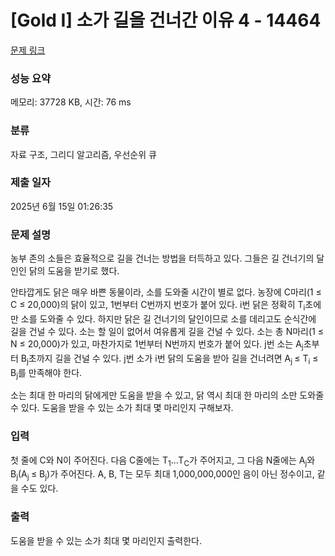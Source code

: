 # [Gold I] 소가 길을 건너간 이유 4 - 14464 

[문제 링크](https://www.acmicpc.net/problem/14464) 

### 성능 요약

메모리: 37728 KB, 시간: 76 ms

### 분류

자료 구조, 그리디 알고리즘, 우선순위 큐

### 제출 일자

2025년 6월 15일 01:26:35

### 문제 설명

<p>농부 존의 소들은 효율적으로 길을 건너는 방법을 터득하고 있다. 그들은 길 건너기의 달인인 닭의 도움을 받기로 했다.</p>

<p>안타깝게도 닭은 매우 바쁜 동물이라, 소를 도와줄 시간이 별로 없다. 농장에 C마리(1 ≤ C ≤ 20,000)의 닭이 있고, 1번부터 C번까지 번호가 붙어 있다. i번 닭은 정확히 T<sub>i</sub>초에만 소를 도와줄 수 있다. 하지만 닭은 길 건너기의 달인이므로 소를 데리고도 순식간에 길을 건널 수 있다. 소는 할 일이 없어서 여유롭게 길을 건널 수 있다. 소는 총 N마리(1 ≤ N ≤ 20,000)가 있고, 마찬가지로 1번부터 N번까지 번호가 붙어 있다. j번 소는 A<sub>j</sub>초부터 B<sub>j</sub>초까지 길을 건널 수 있다. j번 소가 i번 닭의 도움을 받아 길을 건너려면  A<sub>j </sub>≤ T<sub>i</sub> ≤ B<sub>j</sub>를 만족해야 한다.</p>

<p>소는 최대 한 마리의 닭에게만 도움을 받을 수 있고, 닭 역시 최대 한 마리의 소만 도와줄 수 있다. 도움을 받을 수 있는 소가 최대 몇 마리인지 구해보자.</p>

### 입력 

 <p>첫 줄에 C와 N이 주어진다. 다음 C줄에는 T<sub>1</sub>…T<sub>C</sub>가 주어지고, 그 다음 N줄에는 A<sub>j</sub>와 B<sub>j</sub>(A<sub>j </sub>≤ B<sub>j</sub>)가 주어진다. A, B, T는 모두 최대 1,000,000,000인 음이 아닌 정수이고, 같을 수도 있다.</p>

### 출력 

 <p>도움을 받을 수 있는 소가 최대 몇 마리인지 출력한다.</p>

